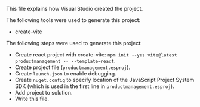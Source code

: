 This file explains how Visual Studio created the project.

The following tools were used to generate this project:
- create-vite

The following steps were used to generate this project:
- Create react project with create-vite: `npm init --yes vite@latest productmanagement -- --template=react`.
- Create project file (`productmanagement.esproj`).
- Create `launch.json` to enable debugging.
- Create `nuget.config` to specify location of the JavaScript Project System SDK (which is used in the first line in `productmanagement.esproj`).
- Add project to solution.
- Write this file.
